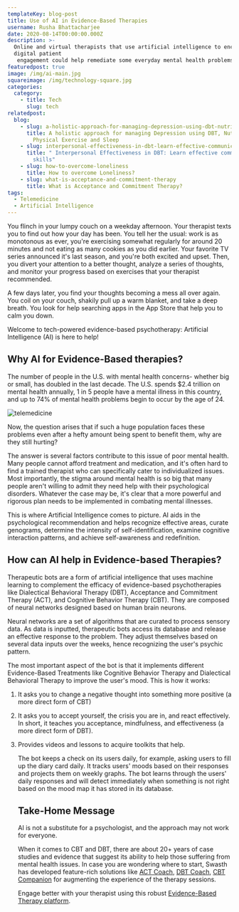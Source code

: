 ```yaml
---
templateKey: blog-post
title: Use of AI in Evidence-Based Therapies
username: Rusha Bhattacharjee
date: 2020-08-14T00:00:00.000Z
description: >-
  Online and virtual therapists that use artificial intelligence to encourage
  digital patient 
   engagement could help remediate some everyday mental health problems.
featuredpost: true
image: /img/ai-main.jpg
squareimage: /img/technology-square.jpg
categories:
  category:
    - title: Tech
      slug: tech
relatedpost:
  blog:
    - slug: a-holistic-approach-for-managing-depression-using-dbt-nutrition-hrv-and-physical-exercise
      title: A holistic approach for managing Depression using DBT, Nutrition, HRV,
        Physical Exercise and Sleep
    - slug: interpersonal-effectiveness-in-dbt-learn-effective-communication-skills
      title: " Interpersonal Effectiveness in DBT: Learn effective communication
        skills"
    - slug: how-to-overcome-loneliness
      title: How to overcome Loneliness?
    - slug: what-is-acceptance-and-commitment-therapy
      title: What is Acceptance and Commitment Therapy?
tags:
  - Telemedicine
  - Artificial Intelligence
---
```

<!--StartFragment-->

You flinch in your lumpy couch on a weekday afternoon. Your therapist texts you to find out how your day has been. You tell her the usual: work is as monotonous as ever, you're exercising somewhat regularly for around 20 minutes and not eating as many cookies as you did earlier. Your favorite TV series announced it's last season, and you're both excited and upset. Then, you divert your attention to a better thought, analyze a series of thoughts, and monitor your progress based on exercises that your therapist recommended.

A few days later, you find your thoughts becoming a mess all over again. You coil on your couch, shakily pull up a warm blanket, and take a deep breath. You look for help searching apps in the App Store that help you to calm you down.

Welcome to tech-powered evidence-based psychotherapy: Artificial Intelligence (AI) is here to help!

## Why AI for Evidence-Based therapies?

The number of people in the U.S. with mental health concerns- whether big or small, has doubled in the last decade. The U.S. spends $2.4 trillion on mental health annually, 1 in 5 people have a mental illness in this country, and up to 74% of mental health problems begin to occur by the age of 24.

![telemedicine](/img/telemedicine.jpg "telemedicine")

Now, the question arises that if such a huge population faces these problems even after a hefty amount being spent to benefit them, why are they still hurting?

The answer is several factors contribute to this issue of poor mental health. Many people cannot afford treatment and medication, and it's often hard to find a trained therapist who can specifically cater to individualized issues. Most importantly, the stigma around mental health is so big that many people aren't willing to admit they need help with their psychological disorders. Whatever the case may be, it's clear that a more powerful and rigorous plan needs to be implemented in combating mental illnesses.

This is where Artificial Intelligence comes to picture. AI aids in the psychological recommendation and helps recognize effective areas, curate genograms, determine the intensity of self-identification, examine cognitive interaction patterns, and achieve self-awareness and redefinition.

<!--StartFragment-->

## How can AI help in Evidence-based Therapies?

Therapeutic bots are a form of artificial intelligence that uses machine learning to complement the efficacy of evidence-based psychotherapies like Dialectical Behavioral Therapy (DBT), Acceptance and Commitment Therapy (ACT), and Cognitive Behavior Therapy (CBT). They are composed of neural networks designed based on human brain neurons.

Neural networks are a set of algorithms that are curated to process sensory data. As data is inputted, therapeutic bots access its database and release an effective response to the problem. They adjust themselves based on several data inputs over the weeks, hence recognizing the user's psychic pattern.

The most important aspect of the bot is that it implements different Evidence-Based Treatments like Cognitive Behavior Therapy and Dialectical Behavioral Therapy to improve the user's mood. This is how it works:

1. It asks you to change a negative thought into something more positive (a more direct form of CBT)
2. It asks you to accept yourself, the crisis you are in, and react effectively. In short, it teaches you acceptance, mindfulness, and effectiveness (a more direct form of DBT).
3. Provides videos and lessons to acquire toolkits that help.

   The bot keeps a check on its users daily, for example, asking users to fill up the diary card daily. It tracks users' moods based on their responses and projects them on weekly graphs. The bot learns through the users' daily responses and will detect immediately when something is not right based on the mood map it has stored in its database.

   ## Take-Home Message

   AI is not a substitute for a psychologist, and the approach may not work for everyone.

   When it comes to CBT and DBT, there are about 20+ years of case studies and evidence that suggest its ability to help those suffering from mental health issues. In case you are wondering where to start, Swasth has developed feature-rich solutions like [ACT Coach](https://www.swasth.co/act-coach/), [DBT Coach](https://www.swasth.co/dbt-coach/), [CBT Companion](https://www.swasth.co/cbt-companion/) for augmenting the experience of the therapy sessions.

   Engage better with your therapist using this robust [Evidence-Based Therapy platform](https://www.swasth.co/).

<!--EndFragment-->

<!--EndFragment-->